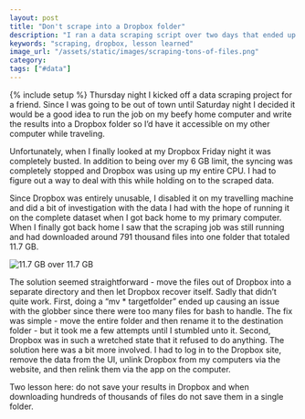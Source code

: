 ```yaml
---
layout: post
title: "Don't scrape into a Dropbox folder"
description: "I ran a data scraping script over two days that ended up clobbering my Dropbox folder. Exciting times."
keywords: "scraping, dropbox, lesson learned"
image_url: "/assets/static/images/scraping-tons-of-files.png"
category:
tags: ["#data"]
---
```

{% include setup %}
Thursday night I kicked off a data scraping project for a friend. Since I was going to be out of town until Saturday night I decided it would be a good idea to run the job on my beefy home computer and write the results into a Dropbox folder so I’d have it accessible on my other computer while traveling.

Unfortunately, when I finally looked at my Dropbox Friday night it was completely busted. In addition to being over my 6 GB limit, the syncing was completely stopped and Dropbox was using up my entire CPU. I had to figure out a way to deal with this while holding on to the scraped data.

Since Dropbox was entirely unusable, I disabled it on my travelling machine and did a bit of investigation with the data I had with the hope of running it on the complete dataset when I got back home to my primary computer. When I finally got back home I saw that the scraping job was still running and had downloaded around 791 thousand files into one folder that totaled 11.7 GB.

<div class="thumbnail">
  <img src="{{ IMG_PATH }}scraping-tons-of-files.png" alt="11.7 GB over 11.7 GB" />
</div>

The solution seemed straightforward - move the files out of Dropbox into a separate directory and then let Dropbox recover itself. Sadly that didn’t quite work. First, doing a “mv * targetfolder” ended up causing an issue with the globber since there were too many files for bash to handle. The fix was simple - move the entire folder and then rename it to the destination folder - but it took me a few attempts until I stumbled unto it. Second, Dropbox was in such a wretched state that it refused to do anything. The solution here was a bit more involved. I had to log in to the Dropbox site, remove the data from the UI, unlink Dropbox from my computers via the website, and then relink them via the app on the computer.

Two lesson here: do not save your results in Dropbox and when downloading hundreds of thousands of files do not save them in a single folder.
